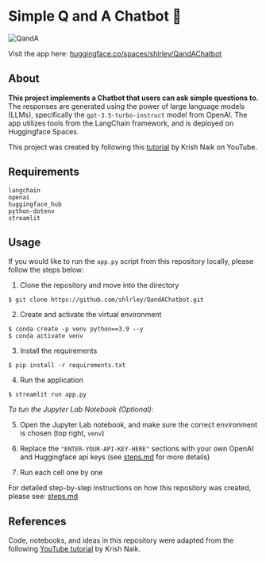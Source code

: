 # Simple Q and A Chatbot 💬


![QandA](https://github.com/shlrley/QandAChatbot/assets/70875076/93c39c52-8ad3-491a-803e-4b6c7e26aed2)

Visit the app here: [huggingface.co/spaces/shlrley/QandAChatbot](https://huggingface.co/spaces/shlrley/QandAChatbot)


## About 

**This project implements a Chatbot that users can ask simple questions to.** The responses are generated using the power of large language models (LLMs), specifically the `gpt-3.5-turbo-instruct` model from OpenAI. The app utilizes tools from the LangChain framework, and is deployed on Huggingface Spaces. 

This project was created by following this [tutorial](https://www.youtube.com/watch?v=qMIM7dECAkc&list=PLZoTAELRMXVORE4VF7WQ_fAl0L1Gljtar&index=5) by Krish Naik on YouTube. 

## Requirements 

```
langchain
openai
huggingface_hub
python-dotenv
streamlit
```

## Usage 

If you would like to run the `app.py` script from this repository locally, please follow the steps below:

1. Clone the repository and move into the directory 

```
$ git clone https://github.com/shlrley/QandAChatbot.git
```

2. Create and activate the virtual environment 

```
$ conda create -p venv python==3.9 --y
$ conda activate venv
```

3. Install the requirements

```
$ pip install -r requirements.txt
```

4. Run the application

```
$ streamlit run app.py
```

*To tun the Jupyter Lab Notebook (Optional):*

5. Open the Jupyter Lab notebook, and make sure the correct environment is chosen (top right, `venv`)

6. Replace the `"ENTER-YOUR-API-KEY-HERE"` sections with your own OpenAI and Huggingface api keys (see [steps.md](/steps.md) for more details) 

7. Run each cell one by one 

For detailed step-by-step instructions on how this repository was created, please see: [steps.md](/steps.md)

## References 

Code, notebooks, and ideas in this repository were adapted from the following [YouTube tutorial](https://www.youtube.com/watch?v=qMIM7dECAkc&list=PLZoTAELRMXVORE4VF7WQ_fAl0L1Gljtar&index=5) by Krish Naik. 
